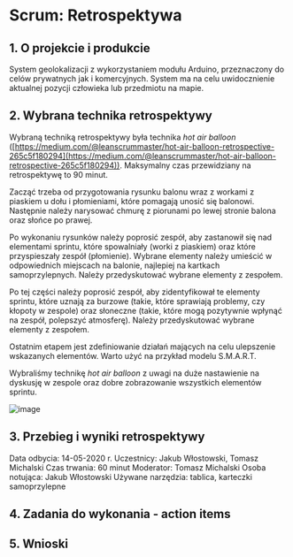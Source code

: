 # Scrum: Retrospektywa

## 1. O projekcie i produkcie

System geolokalizacji z wykorzystaniem modułu Arduino, przeznaczony do celów prywatnych jak i komercyjnych. System ma na celu uwidocznienie aktualnej pozycji człowieka lub przedmiotu na mapie.

## 2. Wybrana technika retrospektywy

Wybraną techniką retrospektywy była technika *hot air balloon* ([https://medium.com/@leanscrummaster/hot-air-balloon-retrospective-265c5f180294](https://medium.com/@leanscrummaster/hot-air-balloon-retrospective-265c5f180294)). Maksymalny czas przewidziany na retrospektywę to 90 minut. 

Zacząć trzeba od przygotowania rysunku balonu wraz z workami z piaskiem u dołu i płomieniami, które pomagają unosić się balonowi. Następnie należy narysować chmurę z piorunami po lewej stronie balona oraz słońce po prawej. 

Po wykonaniu rysunków należy poprosić zespół, aby zastanowił się nad elementami sprintu, które spowalniały (worki z piaskiem) oraz które przyspieszały zespół (płomienie). Wybrane elementy należy umieścić w odpowiednich miejscach na balonie, najlepiej na kartkach samoprzylepnych. Należy przedyskutować wybrane elementy z zespołem.

Po tej części należy poprosić zespół, aby zidentyfikował te elementy sprintu, które uznają za burzowe (takie, które sprawiają problemy, czy kłopoty w zespole) oraz słoneczne (takie, które mogą pozytywnie wpłynąć na zespół, polepszyć atmosferę). Należy przedyskutować wybrane elementy z zespołem.

Ostatnim etapem jest zdefiniowanie działań mających na celu ulepszenie wskazanych elementów. Warto użyć na przykład modelu S.M.A.R.T.

Wybraliśmy technikę *hot air balloon* z uwagi na duże nastawienie na dyskusję w zespole oraz dobre zobrazowanie wszystkich elementów sprintu.

![image](https://drive.google.com/uc?export=view&id=1xfnXHs9jWMHUlpOCLRwWzDvUXIoeF222 )

## 3. Przebieg i wyniki retrospektywy

Data odbycia: 14-05-2020 r.
Uczestnicy: Jakub Włostowski, Tomasz Michalski
Czas trwania: 60 minut
Moderator: Tomasz Michalski
Osoba notująca: Jakub Włostowski
Używane narzędzia: tablica, karteczki samoprzylepne



## 4. Zadania do wykonania - action items

## 5. Wnioski
<!--stackedit_data:
eyJoaXN0b3J5IjpbMTA4MTgwMjgwLDMwNzQxNDYwMCwtMTQxMz
E5ODg1OCwxMjk5NjY5OTU5LC01NDA0NDY4OTksMTUxNDQ3ODIx
MCwtMTE4NDYyNTcwN119
-->